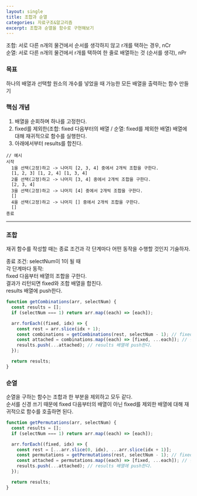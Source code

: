 ```yaml
---
layout: single
title: 조합과 순열
categories: 자료구조&알고리즘
excerpt: 조합과 순열을 함수로 구현해보기
---
```


조합: 서로 다른 n개의 물건에서 순서를 생각하지 않고 r개를 택하는 경우, nCr  
순열: 서로 다른 n개의 물건에서 r개를 택하여 한 줄로 배열하는 것 (순서를 생각), nPr

### 목표

하나의 배열과 선택할 원소의 개수를 넣었을 때 가능한 모든 배열을 출력하는 함수 만들기

### 핵심 개념

1. 배열을 순회하며 하나를 고정한다.
2. fixed를 제외한(조합: fixed 다음부터의 배열 / 순열: fixed를 제외한 배열) 배열에 대해 재귀적으로 함수를 실행한다.
3. 아래에서부터 results를 합친다.

```
// 예시
시작
  1을 선택(고정)하고 -> 나머지 [2, 3, 4] 중에서 2개씩 조합을 구한다.
  [1, 2, 3] [1, 2, 4] [1, 3, 4]
  2를 선택(고정)하고 -> 나머지 [3, 4] 중에서 2개씩 조합을 구한다.
  [2, 3, 4]
  3을 선택(고정)하고 -> 나머지 [4] 중에서 2개씩 조합을 구한다.
  []
  4을 선택(고정)하고 -> 나머지 [] 중에서 2개씩 조합을 구한다.
  []
종료
```

---

### 조합

재귀 함수를 작성할 때는 종료 조건과 각 단계마다 어떤 동작을 수행할 것인지 기술하자.

종료 조건: selectNum이 1이 될 때  
각 단계마다 동작:  
fixed 다음부터 배열의 조합을 구한다.  
결과가 리턴되면 fixed와 조합 배열을 합친다.  
results 배열에 push한다.

```js
function getCombinations(arr, selectNum) {
  const results = [];
  if (selectNum === 1) return arr.map((each) => [each]);

  arr.forEach((fixed, idx) => {
    const rest = arr.slice(idx + 1);
    const combinations = getCombinations(rest, selectNum - 1); // fixed 다음부터 배열의 조합을 구한다.
    const attached = combinations.map((each) => [fixed, ...each]); // 결과가 리턴되면 fixed와 조합 배열을 합친다.
    results.push(...attached); // results 배열에 push한다.
  });

  return results;
}
```

### 순열

순열을 구하는 함수는 조합과 한 부분을 제외하고 모두 같다.  
순서를 신경 쓰기 때문에 fixed 다음부터의 배열이 아닌 fixed를 제외한 배열에 대해 재귀적으로 함수를 호출하면 된다.

```js
function getPermutations(arr, selectNum) {
  const results = [];
  if (selectNum === 1) return arr.map((each) => [each]);

  arr.forEach((fixed, idx) => {
    const rest = [...arr.slice(0, idx), ...arr.slice(idx + 1)];
    const permutations = getPermutations(rest, selectNum - 1); // fixed를 제외한 배열의 순열을 구한다
    const attached = permutations.map((each) => [fixed, ...each]); // 결과가 리턴되면 fixed와 순열 배열을 합친다.
    results.push(...attached); // results 배열에 push한다.
  });

  return results;
}
```
